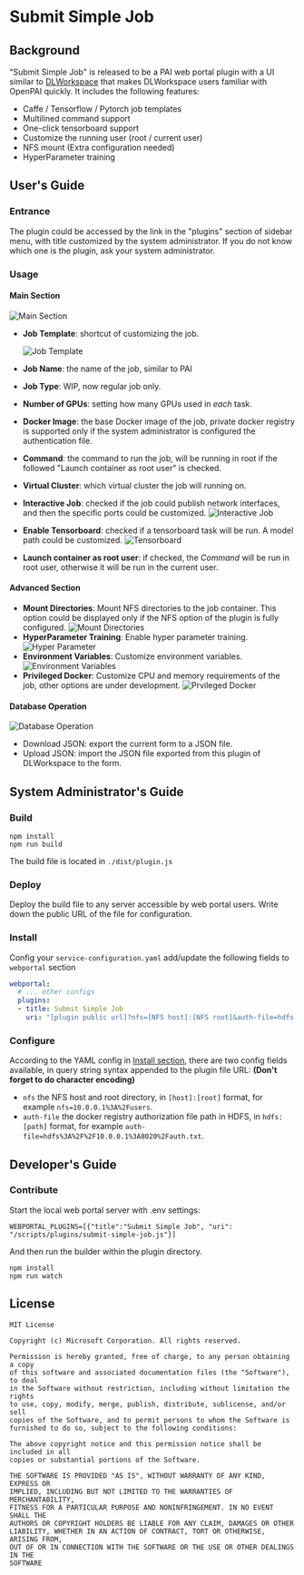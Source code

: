 # Submit Simple Job #

## Background ##

"Submit Simple Job" is released to be a PAI web portal plugin with a UI similar to [DLWorkspace](https://github.com/Microsoft/DLWorkspace) that makes DLWorkspace users familiar with OpenPAI quickly. It includes the following features:

- Caffe / Tensorflow / Pytorch job templates
- Multilined command support
- One-click tensorboard support
- Customize the running user (root / current user)
- NFS mount (Extra configuration needed)
- HyperParameter training

## User's Guide ##

### Entrance ###

The plugin could be accessed by the link in the "plugins" section of sidebar menu, with title customized by the system administrator. If you do not know which one is the plugin, ask your system administrator.

### Usage ###

#### Main Section ####

![Main Section](docs/main-section.png)

- **Job Template**: shortcut of customizing the job.

  ![Job Template](docs/job-template.png)

- **Job Name**: the name of the job, similar to PAI
- **Job Type**: WIP, now regular job only.
- **Number of GPUs**: setting how many GPUs used in *each* task.
- **Docker Image**: the base Docker image of the job, private docker registry is supported only if the system administrator is configured the authentication file.
- **Command**: the command to run the job, will be running in root if the followed "Launch container as root user" is checked.
- **Virtual Cluster**: which virtual cluster the job will running on.
- **Interactive Job**: checked if the job could publish network interfaces, and then the specific ports could be customized.
  ![Interactive Job](docs/interactive-job.png)
- **Enable Tensorboard**: checked if a tensorboard task will be run. A model path could be customized.
  ![Tensorboard](docs/tensorboard.png)
- **Launch container as root user**: if checked, the *Command* will be run in root user, otherwise it will be run in the current user.

#### Advanced Section ####

- **Mount Directories**: Mount NFS directories to the job container. This option could be displayed only if the NFS option of the plugin is fully configured.
  ![Mount Directories](docs/mount-directories.png)
- **HyperParameter Training**: Enable hyper parameter training.
  ![Hyper Parameter](docs/hyper-parameter.png)
- **Environment Variables**: Customize environment variables.
  ![Environment Variables](docs/environment-variables.png)
- **Privileged Docker**: Customize CPU and memory requirements of the job, other options are under development.
  ![Prvileged Docker](docs/privileged-docker.png)

#### Database Operation ####

![Database Operation](docs/database-operation.png)

- Download JSON: export the current form to a JSON file.
- Upload JSON: import the JSON file exported from this plugin of DLWorkspace to the form.

## System Administrator's Guide ##

### Build ###

    npm install
    npm run build

The build file is located in `./dist/plugin.js`

### Deploy ###

Deploy the build file to any server accessible by web portal users. Write down the public URL of the file for configuration.

### Install ###

Config your `service-configuration.yaml` add/update the following fields to `webportal` section

```YAML
webportal:
  # ... other configs
  plugins:
  - title: Submit Simple Job
    uri: "[plugin public url]?nfs=[NFS host]:[NFS root]&auth-file=hdfs:[hdfs uri]"
```

### Configure ###

According to the YAML config in [Install section](#install), there are two config fields available, in query string syntax appended to the plugin file URL: **(Don't forget to do character encoding)**

- `nfs` the NFS host and root directory, in `[host]:[root]` format, for example `nfs=10.0.0.1%3A%2Fusers`.
- `auth-file` the docker registry authorization file path in HDFS, in `hdfs:[path]` format, for example `auth-file=hdfs%3A%2F%2F10.0.0.1%3A8020%2Fauth.txt`.

## Developer's Guide ##

### Contribute ###

Start the local web portal server with .env settings:

    WEBPORTAL_PLUGINS=[{"title":"Submit Simple Job", "uri": "/scripts/plugins/submit-simple-job.js"}]

And then run the builder within the plugin directory.

    npm install
    npm run watch

## License ##

    MIT License

    Copyright (c) Microsoft Corporation. All rights reserved.

    Permission is hereby granted, free of charge, to any person obtaining a copy
    of this software and associated documentation files (the "Software"), to deal
    in the Software without restriction, including without limitation the rights
    to use, copy, modify, merge, publish, distribute, sublicense, and/or sell
    copies of the Software, and to permit persons to whom the Software is
    furnished to do so, subject to the following conditions:

    The above copyright notice and this permission notice shall be included in all
    copies or substantial portions of the Software.

    THE SOFTWARE IS PROVIDED "AS IS", WITHOUT WARRANTY OF ANY KIND, EXPRESS OR
    IMPLIED, INCLUDING BUT NOT LIMITED TO THE WARRANTIES OF MERCHANTABILITY,
    FITNESS FOR A PARTICULAR PURPOSE AND NONINFRINGEMENT. IN NO EVENT SHALL THE
    AUTHORS OR COPYRIGHT HOLDERS BE LIABLE FOR ANY CLAIM, DAMAGES OR OTHER
    LIABILITY, WHETHER IN AN ACTION OF CONTRACT, TORT OR OTHERWISE, ARISING FROM,
    OUT OF OR IN CONNECTION WITH THE SOFTWARE OR THE USE OR OTHER DEALINGS IN THE
    SOFTWARE
